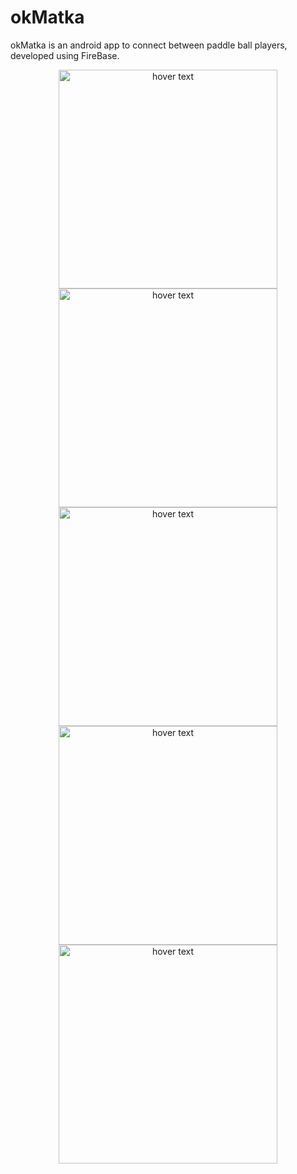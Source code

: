 # okMatka
okMatka is an android app to connect between paddle ball players, developed using FireBase.


<p align="center">
  <img src="https://user-images.githubusercontent.com/68731976/98446594-2ac61d80-2127-11eb-83e2-3f91518b2f6c.jpeg" width="350" title="hover text">
  <img src="https://user-images.githubusercontent.com/68731976/98446579-0ec27c00-2127-11eb-880b-1e22a8fd97b3.jpeg" width="350" title="hover text">
  
  <img src="https://user-images.githubusercontent.com/68731976/98446518-a07db980-2126-11eb-9883-6509c8a62606.jpeg" width="350" title="hover text">
  
  <img src="https://user-images.githubusercontent.com/68731976/98446571-0702d780-2127-11eb-9ed6-50270f3ce926.jpeg" width="350" title="hover text">
  
  <img src="https://user-images.githubusercontent.com/68731976/98446547-d753cf80-2126-11eb-85ed-5cd43c187595.jpeg" width="350" title="hover text">
</p>
